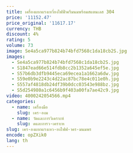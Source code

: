 ```yaml
---
title: เครื่องแยกแรงเหวี่ยงไฟฟ้าครีมนมพร้อมสแตนเลส 304
price: '11152.47'
price_original: '11617.17'
currency: THB
discount: 4%
rating: 5
volume: 73
image: Se4a5ca977b824b74bfd7568c1da18cb2S.jpg
images:
  - Se4a5ca977b824b74bfd7568c1da18cb2S.jpg
  - S1847ead66e514fdb8cc2b1352a645ef5e.jpg
  - S57b6db3dfb9445eca69ecea1a1662a6dw.jpg
  - S59e0b9e2243c4d22ac87bc78e4c011e0h.jpg
  - S557af4818db24df39b0dcc03543e988bz.jpg
  - S5d254980a1c6456b9f403a00fa7ae42c9.jpg
video: 4000242054566.mp4
categories:
  - name: เครื่องมือ
    slug: เคร-องม
  - name: วัดและการวิเคราะห์
    slug: ดและการว-เคราะห
slug: เคร-องแยกแรงเหว-ยงไฟฟ-าคร-มนมพร
encode: opZXik0
lang: th
---
```

  
